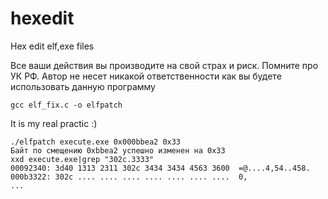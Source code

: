 # hexedit
Hex edit elf,exe files

Все ваши действия вы производите на свой страх и риск. Помните про УК РФ. Автор не несет никакой ответственности как вы будете использовать данную программу 

```
gcc elf_fix.c -o elfpatch
```
It is my real practic :)
```
./elfpatch execute.exe 0x000bbea2 0x33
Байт по смещению 0xbbea2 успешно изменен на 0x33
xxd execute.exe|grep "302c.3333"      
00092340: 3d40 1313 2311 302c 3434 3434 4563 3600  =@....4,54..458.
000b3322: 302c .... .... .... .... .... .... ....  0,
...
```
